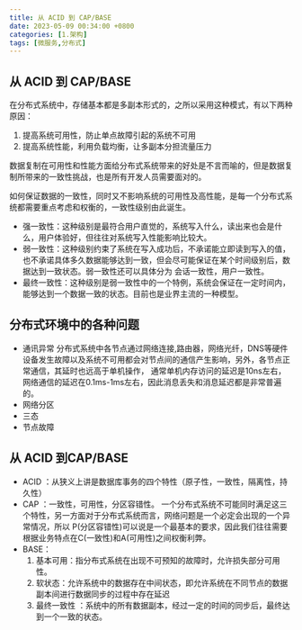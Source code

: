 ```yaml
---
title: 从 ACID 到 CAP/BASE
date: 2023-05-09 00:34:00 +0800
categories: [1.架构]
tags: [微服务,分布式]
---
```


## 从 ACID 到 CAP/BASE

在分布式系统中，存储基本都是多副本形式的，之所以采用这种模式，有以下两种原因：

1. 提高系统可用性，防止单点故障引起的系统不可用
2. 提高系统性能，利用负载均衡，让多副本分担流量压力

数据复制在可用性和性能方面给分布式系统带来的好处是不言而喻的，但是数据复制所带来的一致性挑战，也是所有开发人员需要面对的。

如何保证数据的一致性，同时又不影响系统的可用性及高性能，是每一个分布式系统都需要重点考虑和权衡的，一致性级别由此诞生。

- 强一致性：这种级别是最符合用户直觉的，系统写入什么，读出来也会是什么，用户体验好，但往往对系统写入性能影响比较大。
- 弱一致性：这种级别约束了系统在写入成功后，不承诺能立即读到写入的值，也不承诺具体多久数据能够达到一致，但会尽可能保证在某个时间级别后，数据达到一致状态。弱一致性还可以具体分为 会话一致性，用户一致性。
- 最终一致性：这种级别是弱一致性中的一个特例，系统会保证在一定时间内，能够达到一个数据一致的状态。目前也是业界主流的一种模型。

## 分布式环境中的各种问题

- 通讯异常 分布式系统中各节点通过网络连接,路由器，网络光纤，DNS等硬件设备发生故障以及系统不可用都会对节点间的通信产生影响，另外，各节点正常通信，其延时也远高于单机操作， 通常单机内存访问的延迟是10ns左右，网络通信的延迟在0.1ms-1ms左右，因此消息丢失和消息延迟都是非常普遍的。
- 网络分区 
- 三态
- 节点故障

## 从 ACID 到CAP/BASE

- ACID ：从狭义上讲是数据库事务的四个特性（原子性，一致性，隔离性，持久性）
- CAP ：一致性，可用性，分区容错性。 一个分布式系统不可能同时满足这三个特性，另一方面对于分布式系统而言，网络问题是一个必定会出现的一个异常情况，所以 P(分区容错性)可以说是一个最基本的要求，因此我们往往需要根据业务特点在C(一致性)和A(可用性)之间权衡利弊。
- BASE：
    1. 基本可用：指分布式系统在出现不可预知的故障时，允许损失部分可用性。
    2. 软状态：允许系统中的数据存在中间状态，即允许系统在不同节点的数据副本间进行数据同步的过程中存在延迟
    3. 最终一致性 ：系统中的所有数据副本，经过一定的时间的同步后，最终达到一个一致的状态。